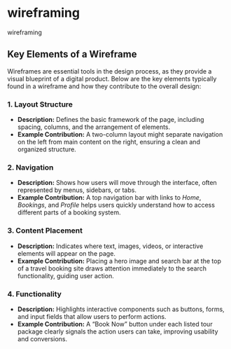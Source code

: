 # wireframing
wireframing
## Key Elements of a Wireframe

Wireframes are essential tools in the design process, as they provide a visual blueprint of a digital product. Below are the key elements typically found in a wireframe and how they contribute to the overall design:

### 1. Layout Structure
- **Description:** Defines the basic framework of the page, including spacing, columns, and the arrangement of elements.
- **Example Contribution:** A two-column layout might separate navigation on the left from main content on the right, ensuring a clean and organized structure.

### 2. Navigation
- **Description:** Shows how users will move through the interface, often represented by menus, sidebars, or tabs.
- **Example Contribution:** A top navigation bar with links to *Home*, *Bookings*, and *Profile* helps users quickly understand how to access different parts of a booking system.

### 3. Content Placement
- **Description:** Indicates where text, images, videos, or interactive elements will appear on the page.
- **Example Contribution:** Placing a hero image and search bar at the top of a travel booking site draws attention immediately to the search functionality, guiding user action.

### 4. Functionality
- **Description:** Highlights interactive components such as buttons, forms, and input fields that allow users to perform actions.
- **Example Contribution:** A “Book Now” button under each listed tour package clearly signals the action users can take, improving usability and conversions.
